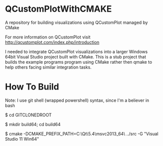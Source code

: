 # QCustomPlotWithCMAKE
A repository for building visualizations using QCustomPlot managed by CMake

For more information on QCustomPlot visit
http://qcustomplot.com/index.php/introduction

I needed to integrate QCustomPlot visualizations into a larger Windows 64bit Visual Studio project built with CMake. This is a stub project that builds the example programs program using CMake rather then qmake to help others facing similar integration tasks.

# How To Build
Note: I use git shell (wrapped powershell) syntax, since I'm a believer in bash

  $ cd GITCLONEDROOT
  
  $ mkdir build64; cd build64
  
  $ cmake -DCMAKE_PREFIX_PATH=C:\Qt\5.4\msvc2013_64\ ../src -G "Visual Studio 11 Win64"

